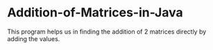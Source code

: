 # Addition-of-Matrices-in-Java
This program helps us in finding the addition of 2 matrices directly by adding the values.
